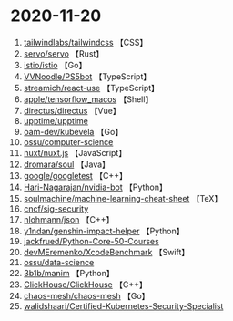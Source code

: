 # 2020-11-20

1. [tailwindlabs/tailwindcss](https://github.com/tailwindlabs/tailwindcss) 【CSS】
2. [servo/servo](https://github.com/servo/servo) 【Rust】
3. [istio/istio](https://github.com/istio/istio) 【Go】
4. [VVNoodle/PS5bot](https://github.com/VVNoodle/PS5bot) 【TypeScript】
5. [streamich/react-use](https://github.com/streamich/react-use) 【TypeScript】
6. [apple/tensorflow_macos](https://github.com/apple/tensorflow_macos) 【Shell】
7. [directus/directus](https://github.com/directus/directus) 【Vue】
8. [upptime/upptime](https://github.com/upptime/upptime) 
9. [oam-dev/kubevela](https://github.com/oam-dev/kubevela) 【Go】
10. [ossu/computer-science](https://github.com/ossu/computer-science) 
11. [nuxt/nuxt.js](https://github.com/nuxt/nuxt.js) 【JavaScript】
12. [dromara/soul](https://github.com/dromara/soul) 【Java】
13. [google/googletest](https://github.com/google/googletest) 【C++】
14. [Hari-Nagarajan/nvidia-bot](https://github.com/Hari-Nagarajan/nvidia-bot) 【Python】
15. [soulmachine/machine-learning-cheat-sheet](https://github.com/soulmachine/machine-learning-cheat-sheet) 【TeX】
16. [cncf/sig-security](https://github.com/cncf/sig-security) 
17. [nlohmann/json](https://github.com/nlohmann/json) 【C++】
18. [y1ndan/genshin-impact-helper](https://github.com/y1ndan/genshin-impact-helper) 【Python】
19. [jackfrued/Python-Core-50-Courses](https://github.com/jackfrued/Python-Core-50-Courses) 
20. [devMEremenko/XcodeBenchmark](https://github.com/devMEremenko/XcodeBenchmark) 【Swift】
21. [ossu/data-science](https://github.com/ossu/data-science) 
22. [3b1b/manim](https://github.com/3b1b/manim) 【Python】
23. [ClickHouse/ClickHouse](https://github.com/ClickHouse/ClickHouse) 【C++】
24. [chaos-mesh/chaos-mesh](https://github.com/chaos-mesh/chaos-mesh) 【Go】
25. [walidshaari/Certified-Kubernetes-Security-Specialist](https://github.com/walidshaari/Certified-Kubernetes-Security-Specialist) 
